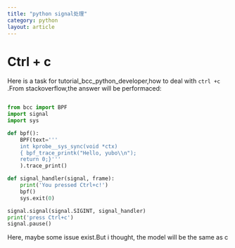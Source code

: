 ```yaml
---
title: "python signal处理"
category: python
layout: article
---
```


# Ctrl + c
Here is a task for tutorial_bcc_python_developer,how to deal with ``ctrl +c ``.From stackoverflow,the answer will be performaced:

```python

from bcc import BPF
import signal
import sys

def bpf():
    BPF(text='''
    int kprobe__sys_sync(void *ctx)
    { bpf_trace_printk("Hello, yubo\\n");
    return 0;}'''
    ).trace_print()

def signal_handler(signal, frame):
    print('You pressed Ctrl+c!')
    bpf()
    sys.exit(0)

signal.signal(signal.SIGINT, signal_handler)
print('press Ctrl+c')
signal.pause()
```

Here, maybe some issue exist.But i thought, the model will be the same as c

